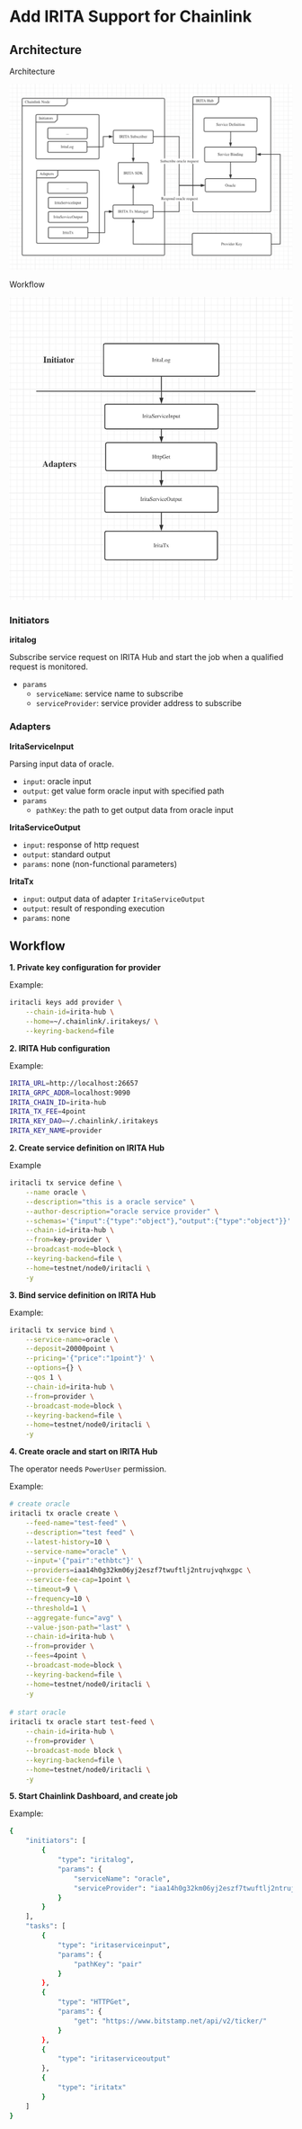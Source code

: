 # Add IRITA Support for Chainlink

## Architecture

Architecture

![avatar](1.png)

Workflow

![avatar](2.png)

### Initiators

**iritalog**

Subscribe service request on IRITA Hub and start the job when a qualified request is monitored.

- `params`
  - `serviceName`: service name to subscribe
  - `serviceProvider`: service provider address to subscribe

### Adapters

**IritaServiceInput**

Parsing input data of oracle.

- `input`: oracle input
- `output`: get value form oracle input with specified path
- `params`
  - `pathKey`: the path to get output data from oracle input

**IritaServiceOutput**

- `input`: response of http request
- `output`: standard output
- `params`: none (non-functional parameters)

**IritaTx**

- `input`: output data of adapter `IritaServiceOutput`
- `output`: result of responding execution
- `params`: none

## Workflow

**1. Private key configuration for provider**

Example:

```bash
iritacli keys add provider \
    --chain-id=irita-hub \
    --home=~/.chainlink/.iritakeys/ \
    --keyring-backend=file
```

**2. IRITA Hub configuration**

Example:

```bash
IRITA_URL=http://localhost:26657
IRITA_GRPC_ADDR=localhost:9090
IRITA_CHAIN_ID=irita-hub
IRITA_TX_FEE=4point
IRITA_KEY_DAO=~/.chainlink/.iritakeys
IRITA_KEY_NAME=provider
```

**2. Create service definition on IRITA Hub**

Example

```bash
iritacli tx service define \
    --name oracle \
    --description="this is a oracle service" \
    --author-description="oracle service provider" \
    --schemas='{"input":{"type":"object"},"output":{"type":"object"}}' \
    --chain-id=irita-hub \
    --from=key-provider \
    --broadcast-mode=block \
    --keyring-backend=file \
    --home=testnet/node0/iritacli \
    -y
```

**3. Bind service definition on IRITA Hub**

Example:

```bash
iritacli tx service bind \
    --service-name=oracle \
    --deposit=20000point \
    --pricing='{"price":"1point"}' \
    --options={} \
    --qos 1 \
    --chain-id=irita-hub \
    --from=provider \
    --broadcast-mode=block \
    --keyring-backend=file \
    --home=testnet/node0/iritacli \
    -y
```

**4. Create oracle and start on IRITA Hub**

The operator needs `PowerUser` permission.

Example:

```bash
# create oracle
iritacli tx oracle create \
    --feed-name="test-feed" \
    --description="test feed" \
    --latest-history=10 \
    --service-name="oracle" \
    --input='{"pair":"ethbtc"}' \
    --providers=iaa14h0g32km06yj2eszf7twuftlj2ntrujvqhxgpc \
    --service-fee-cap=1point \
    --timeout=9 \
    --frequency=10 \
    --threshold=1 \
    --aggregate-func="avg" \
    --value-json-path="last" \
    --chain-id=irita-hub \
    --from=provider \
    --fees=4point \
    --broadcast-mode=block \
    --keyring-backend=file \
    --home=testnet/node0/iritacli \
    -y

# start oracle
iritacli tx oracle start test-feed \
    --chain-id=irita-hub \
    --from=provider \
    --broadcast-mode block \
    --keyring-backend=file \
    --home=testnet/node0/iritacli \
    -y
```

**5. Start Chainlink Dashboard, and create job**

Example:

```bash
{
    "initiators": [
        {
            "type": "iritalog",
            "params": {
                "serviceName": "oracle",
                "serviceProvider": "iaa14h0g32km06yj2eszf7twuftlj2ntrujvqhxgpc"
            }
        }
    ],
    "tasks": [
        {
            "type": "iritaserviceinput",
            "params": {
                "pathKey": "pair"
            }
        },
        {
            "type": "HTTPGet",
            "params": {
                "get": "https://www.bitstamp.net/api/v2/ticker/"
            }
        },
        {
            "type": "iritaserviceoutput"
        },
        {
            "type": "iritatx"
        }
    ]
}
```

